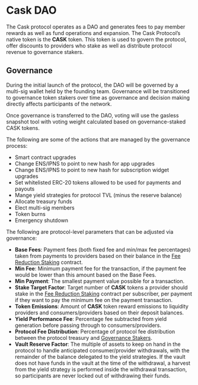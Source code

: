 # Cask DAO

The Cask protocol operates as a DAO and generates fees to pay member rewards as well as fund operations and expansion.
The Cask Protocol’s native token is the **CASK** token. This token is used to govern the protocol, offer discounts to
providers who stake as well as distribute protocol revenue to governance stakers.

## Governance

During the initial launch of the protocol, the DAO will be governed by a multi-sig wallet held by the founding team.
Governance will be transitioned to governance token stakers over time as governance and decision making directly affects
participants of the network.

Once governance is transferred to the DAO, voting will use the gasless snapshot tool with voting weight calculated based
on governance-staked CASK tokens.

The following are some of the actions that are managed by the governance process:

* Smart contract upgrades
* Change ENS/IPNS to point to new hash for app upgrades
* Change ENS/IPNS to point to new hash for subscription widget upgrades
* Set whitelisted ERC-20 tokens allowed to be used for payments and payouts
* Mange yield strategies for protocol TVL (minus the reserve balance)
* Allocate treasury funds
* Elect multi-sig members
* Token burns
* Emergency shutdown

The following are protocol-level parameters that can be adjusted via governance:

* **Base Fees**: Payment fees (both fixed fee and min/max fee percentages) taken from payments to providers based on
  their balance in the [Fee Reduction Staking](/tokenomics.md#token-and-staking) contract.
* **Min Fee**: Minimum payment fee for the transaction, if the payment fee would be lower than this amount based on
  the Base Fees.
* **Min Payment**: The smallest payment value possible for a transaction.
* **Stake Target Factor**: Target number of **CASK** tokens a provider should stake in
  the [Fee Reduction Staking](/tokenomics.md#token-and-staking) contract per subscriber, per payment if they want to pay
  the minimum fee on the payment transaction.
* **Token Emissions**: Amount of **CASK** token reward emissions to liquidity providers and consumers/providers based on
  their deposit balances.
* **Yield Performance Fee**: Percentage fee subtracted from yield generation before passing through to
  consumers/providers.
* **Protocol Fee Distribution**: Percentage of protocol fee distribution between the protocol treasury
  and [Governance Stakers](/tokenomics.md#token-and-staking).
* **Vault Reserve Factor**: The multiple of assets to keep on hand in the protocol to handle anticipated
  consumer/provider withdrawals, with the remainder of the balance delegated to the yield strategies. If the vault does
  not have funds in the vault at the time of the withdrawal, a harvest from the yield strategy is performed inside the
  withdrawal transaction, so participants are never locked out of withdrawing their funds.
